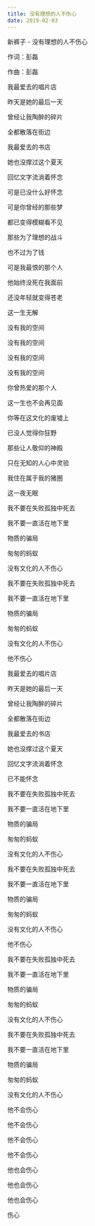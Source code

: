 ```yaml
---
title: 没有理想的人不伤心
date: 2019-02-03
---
```


新裤子 - 没有理想的人不伤心

作词：彭磊

作曲：彭磊

我最爱去的唱片店

昨天是她的最后一天

曾经让我陶醉的碎片

全都散落在街边

我最爱去的书店

她也没撑过这个夏天

回忆文字流淌着怀念

可是已没什么好怀念

可是你曾经的那些梦

都已变得模糊看不见

那些为了理想的战斗

也不过为了钱

可是我最恨的那个人

他始终没死在我面前

还没年轻就变得苍老

这一生无解

没有我的空间

没有我的空间

没有我的空间

没有我的空间

你曾热爱的那个人

这一生也不会再见面

你等在这文化的废墟上

已没人觉得你狂野

那些让人敬仰的神殿

只在无知的人心中灵验

我住在属于我的猪圈

这一夜无眠

我不要在失败孤独中死去

我不要一直活在地下里

物质的骗局

匆匆的蚂蚁

没有文化的人不伤心

我不要在失败孤独中死去

我不要一直活在地下里

物质的骗局

匆匆的蚂蚁

没有文化的人不伤心

他不伤心

我最爱去的唱片店

昨天是她的最后一天

曾经让我陶醉的碎片

全都散落在街边

我最爱去的书店

她也没撑过这个夏天

回忆文字流淌着怀念

已不能怀念

我不要在失败孤独中死去

我不要一直活在地下里

物质的骗局

匆匆的蚂蚁

没有文化的人不伤心

我不要在失败孤独中死去

我不要一直活在地下里

物质的骗局

匆匆的蚂蚁

没有文化的人不伤心

他不伤心

我不要在失败孤独中死去

我不要一直活在地下里

物质的骗局

匆匆的蚂蚁

没有文化的人不伤心

我不要在失败孤独中死去

我不要一直活在地下里

物质的骗局

匆匆的蚂蚁

没有文化的人不伤心

他不会伤心

他不会伤心

他不会伤心

他不会伤心

他也会伤心

他也会伤心

他也会伤心

伤心

